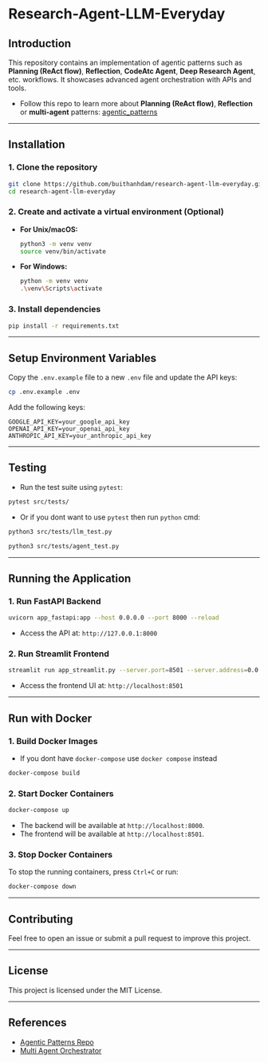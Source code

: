 # Research-Agent-LLM-Everyday

## Introduction

This repository contains an implementation of agentic patterns such as **Planning (ReAct flow)**, **Reflection**, **CodeAtc Agent**, **Deep Research Agent**, etc. workflows. It showcases advanced agent orchestration with APIs and tools.

- Follow this repo to learn more about **Planning (ReAct flow)**, **Reflection** or **multi-agent** patterns: [agentic_patterns](https://github.com/neural-maze/agentic_patterns/)

---

## Installation

### 1. Clone the repository

```bash
git clone https://github.com/buithanhdam/research-agent-llm-everyday.git
cd research-agent-llm-everyday
```

### 2. Create and activate a virtual environment (Optional)

- **For Unix/macOS:**
  ```bash
  python3 -m venv venv
  source venv/bin/activate
  ```
- **For Windows:**
  ```bash
  python -m venv venv
  .\venv\Scripts\activate
  ```

### 3. Install dependencies

```bash
pip install -r requirements.txt
```

---

## Setup Environment Variables

Copy the `.env.example` file to a new `.env` file and update the API keys:

```bash
cp .env.example .env
```

Add the following keys:

```plaintext
GOOGLE_API_KEY=your_google_api_key
OPENAI_API_KEY=your_openai_api_key
ANTHROPIC_API_KEY=your_anthropic_api_key
```

---

## Testing

- Run the test suite using `pytest`:

```bash
pytest src/tests/
```

- Or if you dont want to use `pytest` then run `python` cmd:

```bash
python3 src/tests/llm_test.py
```

```bash
python3 src/tests/agent_test.py
```

---

## Running the Application

### 1. Run FastAPI Backend

```bash
uvicorn app_fastapi:app --host 0.0.0.0 --port 8000 --reload
```

- Access the API at: `http://127.0.0.1:8000`

### 2. Run Streamlit Frontend

```bash
streamlit run app_streamlit.py --server.port=8501 --server.address=0.0.0.0
```

- Access the frontend UI at: `http://localhost:8501`

---

## Run with Docker

### 1. Build Docker Images
- If you dont have `docker-compose` use `docker compose` instead
```bash
docker-compose build
```

### 2. Start Docker Containers

```bash
docker-compose up
```

- The backend will be available at `http://localhost:8000`.
- The frontend will be available at `http://localhost:8501`.

### 3. Stop Docker Containers

To stop the running containers, press `Ctrl+C` or run:

```bash
docker-compose down
```

---

## Contributing

Feel free to open an issue or submit a pull request to improve this project.

---

## License

This project is licensed under the MIT License.

---

## References

- [Agentic Patterns Repo](https://github.com/neural-maze/agentic_patterns/)
- [Multi Agent Orchestrator](https://github.com/awslabs/multi-agent-orchestrator)
